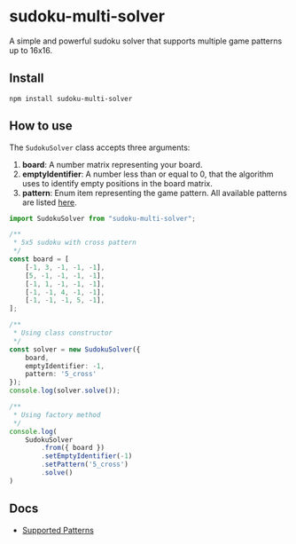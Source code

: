 # sudoku-multi-solver
A simple and powerful sudoku solver that supports multiple game patterns up to 16x16.

## Install

```shell
npm install sudoku-multi-solver
```

## How to use
The `SudokuSolver` class accepts three arguments:
1. **board**: A number matrix representing your board.
2. **emptyIdentifier**: A number less than or equal to 0, that the algorithm uses to identify empty positions in the board matrix.
3. **pattern**: Enum item representing the game pattern. All available patterns are listed [here](./docs/supported-patterns.md).
```typescript
import SudokuSolver from "sudoku-multi-solver";

/**
 * 5x5 sudoku with cross pattern
 */
const board = [
    [-1, 3, -1, -1, -1],
    [5, -1, -1, -1, -1],
    [-1, 1, -1, -1, -1],
    [-1, -1, 4, -1, -1],
    [-1, -1, -1, 5, -1],
];

/**
 * Using class constructor
 */
const solver = new SudokuSolver({
    board,
    emptyIdentifier: -1,
    pattern: '5_cross'
});
console.log(solver.solve());

/**
 * Using factory method
 */
console.log(
    SudokuSolver
        .from({ board })
        .setEmptyIdentifier(-1)
        .setPattern('5_cross')
        .solve()
)
```

## Docs
- [Supported Patterns](./docs/supported-patterns.md)
